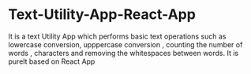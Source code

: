 # Text-Utility-App-React-App
It is a text Utility App which performs basic text operations such as lowercase conversion, upppercase conversion , counting the number of words , characters and removing 
the whitespaces between words. It is purelt based on React App
